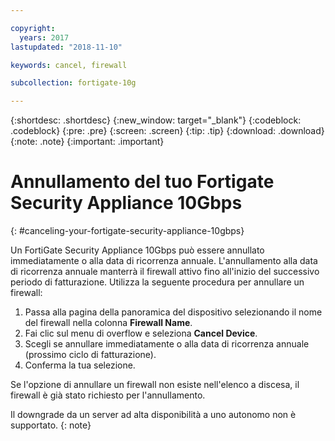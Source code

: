```yaml
---

copyright:
  years: 2017
lastupdated: "2018-11-10"

keywords: cancel, firewall

subcollection: fortigate-10g

---
```


{:shortdesc: .shortdesc}
{:new_window: target="_blank"}
{:codeblock: .codeblock}
{:pre: .pre}
{:screen: .screen}
{:tip: .tip}
{:download: .download}
{:note: .note}
{:important: .important}

# Annullamento del tuo Fortigate Security Appliance 10Gbps
{: #canceling-your-fortigate-security-appliance-10gbps}

Un FortiGate Security Appliance 10Gbps può essere annullato immediatamente o alla data di ricorrenza annuale. L'annullamento alla data di ricorrenza annuale manterrà il firewall attivo fino all'inizio del successivo periodo di fatturazione. Utilizza la seguente procedura per annullare un firewall:

1. Passa alla pagina della panoramica del dispositivo selezionando il nome del firewall nella colonna **Firewall Name**.
2. Fai clic sul menu di overflow e seleziona **Cancel Device**.
3. Scegli se annullare immediatamente o alla data di ricorrenza annuale (prossimo ciclo di fatturazione).
4. Conferma la tua selezione.

Se l'opzione di annullare un firewall non esiste nell'elenco a discesa, il firewall è già stato richiesto per l'annullamento.

Il downgrade da un server ad alta disponibilità a uno autonomo non è supportato.
{: note}
